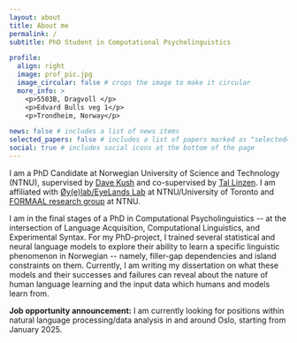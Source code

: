 ```yaml
---
layout: about
title: About me
permalink: /
subtitle: PhD Student in Computational Psycholinguistics

profile:
  align: right
  image: prof_pic.jpg
  image_circular: false # crops the image to make it circular
  more_info: >
    <p>5503B, Dragvoll </p>
    <p>Edvard Bulls veg 1</p>
    <p>Trondheim, Norway</p>

news: false # includes a list of news items
selected_papers: false # includes a list of papers marked as "selected={true}"
social: true # includes social icons at the bottom of the page
---
```


I am a PhD Candidate at Norwegian University of Science and Technology (NTNU), supervised by [Dave Kush](https://davewkush.github.io/) and co-supervised by [Tal Linzen](https://tallinzen.net/). I am affiliated with [Øy(e)lab/EyeLands Lab](https://davewkush.github.io/oeyelab.html) at NTNU/University of Toronto and [FORMAAL research group](https://www.ntnu.edu/isl/formaal) at NTNU. 

I am in the final stages of a PhD in Computational Psycholinguistics -- at the intersection of Language Acquisition, Computational Linguistics, and Experimental Syntax. For my PhD-project, I trained several statistical and neural language models to explore their ability to learn a specific linguistic phenomenon in Norwegian -- namely, filler-gap dependencies and island constraints on them. Currently, I am writing my dissertation on what these models and their successes and failures can reveal about the nature of human language learning and the input data which humans and models learn from.

**Job opportunity announcement:** I am currently looking for positions within natural language processing/data analysis in and around Oslo, starting from January 2025.